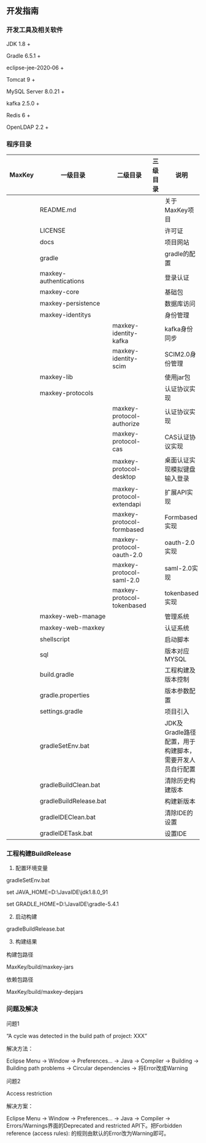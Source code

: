 <h2>开发指南</h2>

<h3>开发工具及相关软件</h3>

JDK 1.8 +

Gradle 6.5.1 +

eclipse-jee-2020‑06 +

Tomcat 9 +

MySQL Server 8.0.21 +

kafka 2.5.0 +

Redis 6 +

OpenLDAP 2.2 +


<h3>程序目录</h3>

<table border="0" class="table table-striped table-bordered ">
	<thead>
		<th  >MaxKey</th><th>一级目录</th><th>二级目录</th><th>三级目录</th><th>说明</th>
	</thead>
	<tbody>
		<tr>
			<td></td>
			<td>README.md</td>
			<td></td>
			<td></td>
			<td>关于MaxKey项目</td>
		</tr>
		<tr>
			<td></td>
			<td>LICENSE</td>
			<td></td>
			<td></td>
			<td>许可证</td>
		</tr>
		<tr>
			<td></td>
			<td>docs</td>
			<td></td>
			<td></td>
			<td>项目网站</td>
		</tr>
		<tr>
			<td></td>
			<td>gradle</td>
			<td></td>
			<td></td>
			<td>gradle的配置</td>
		</tr>
		<tr>
			<td></td>
			<td>maxkey-authentications</td>
			<td></td>
			<td></td>
			<td>登录认证</td>
		</tr>
		<tr>
			<td></td>
			<td>maxkey-core</td>
			<td></td>
			<td></td>
			<td>基础包</td>
		</tr>
		<tr>
			<td></td>
			<td>maxkey-persistence</td>
			<td></td>
			<td></td>
			<td>数据库访问</td>
		</tr>
		<tr>
			<td></td>
			<td>maxkey-identitys</td>
			<td></td>
			<td></td>
			<td>身份管理</td>
		</tr>
		<tr>
			<td></td>
			<td></td>
			<td>maxkey-identity-kafka</td>
			<td></td>
			<td>kafka身份同步</td>
		</tr>
		<tr>
			<td></td>
			<td></td>
			<td>maxkey-identity-scim</td>
			<td></td>
			<td>SCIM2.0身份管理</td>
		</tr>
		<tr>
			<td></td>
			<td>maxkey-lib</td>
			<td></td>
			<td></td>
			<td>使用jar包</td>
		</tr>
		<tr>
			<td></td>
			<td>maxkey-protocols</td>
			<td></td>
			<td></td>
			<td>认证协议实现</td>
		</tr>
		<tr>
			<td></td>
			<td></td>
			<td>maxkey-protocol-authorize</td>
			<td></td>
			<td>认证协议实现</td>
		</tr>
		<tr>
			<td></td>
			<td></td>
			<td>maxkey-protocol-cas</td>
			<td></td>
			<td>CAS认证协议实现</td>
		</tr>
		<tr>
			<td></td>
			<td></td>
			<td>maxkey-protocol-desktop</td>
			<td></td>
			<td>桌面认证实现模拟键盘输入登录</td>
		</tr>
		<tr>
			<td></td>
			<td></td>
			<td>maxkey-protocol-extendapi</td>
			<td></td>
			<td>扩展API实现</td>
		</tr>
		<tr>
			<td></td>
			<td></td>
			<td>maxkey-protocol-formbased</td>
			<td></td>
			<td>Formbased实现</td>
		</tr>
		<tr>
			<td></td>
			<td></td>
			<td>maxkey-protocol-oauth-2.0</td>
			<td></td>
			<td>oauth-2.0实现</td>
		</tr>
		<tr>
			<td></td>
			<td></td>
			<td>maxkey-protocol-saml-2.0</td>
			<td></td>
			<td>saml-2.0实现</td>
		</tr>
		<tr>
			<td></td>
			<td></td>
			<td>maxkey-protocol-tokenbased</td>
			<td></td>
			<td>tokenbased实现</td>
		</tr>
		<tr>
			<td></td>
			<td>maxkey-web-manage</td>
			<td></td>
			<td></td>
			<td>管理系统</td>
		</tr>
		<tr>
			<td></td>
			<td>maxkey-web-maxkey</td>
			<td></td>
			<td></td>
			<td>认证系统</td>
		</tr>
		<tr>
			<td></td>
			<td>shellscript</td>
			<td></td>
			<td></td>
			<td>启动脚本</td>
		</tr>
		<tr>
			<td></td>
			<td>sql</td>
			<td></td>
			<td></td>
			<td>版本对应MYSQL</td>
		</tr>
		<tr>
			<td></td>
			<td>build.gradle</td>
			<td></td>
			<td></td>
			<td>工程构建及版本控制</td>
		</tr>
		<tr>
			<td></td>
			<td>gradle.properties</td>
			<td></td>
			<td></td>
			<td>版本参数配置</td>
		</tr>
		<tr>
			<td></td>
			<td>settings.gradle</td>
			<td></td>
			<td></td>
			<td>项目引入</td>
		</tr>
		<tr>
			<td></td>
			<td>gradleSetEnv.bat</td>
			<td></td>
			<td></td>
			<td>JDK及Gradle路径配置，用于构建脚本，需要开发人员自行配置</td>
		</tr>
		<tr>
			<td></td>
			<td>gradleBuildClean.bat</td>
			<td></td>
			<td></td>
			<td>清除历史构建版本</td>
		</tr>
		<tr>
			<td></td>
			<td>gradleBuildRelease.bat</td>
			<td></td>
			<td></td>
			<td>构建新版本</td>
		</tr>
		<tr>
			<td></td>
			<td>gradleIDEClean.bat</td>
			<td></td>
			<td></td>
			<td>清除IDE的设置</td>
		</tr>
		<tr>
			<td></td>
			<td>gradleIDETask.bat</td>
			<td></td>
			<td></td>
			<td>设置IDE</td>
		</tr>		
		</tbody>
</table>

<h3>工程构建BuildRelease</h3>

1. 配置环境变量

gradleSetEnv.bat

set JAVA_HOME=D:\JavaIDE\jdk1.8.0_91

set GRADLE_HOME=D:\JavaIDE\gradle-5.4.1


2. 启动构建

gradleBuildRelease.bat


3. 构建结果

构建包路径

MaxKey/build/maxkey-jars

依赖包路径

MaxKey/build/maxkey-depjars


<h3>问题及解决</h3>
问题1

“A cycle was detected in the build path of project: XXX” 

解决方法：
 
Eclipse Menu -> Window -> Preferences... -> Java -> Compiler -> Building -> Building path problems -> Circular dependencies -> 将Error改成Warning

问题2

Access restriction

解决方案：

Eclipse Menu -> Window -> Preferences... -> Java -> Compiler ->  Errors/Warnings界面的Deprecated and restricted API下。把Forbidden reference (access rules): 的规则由默认的Error改为Warning即可。

